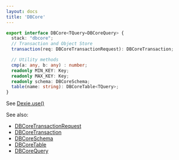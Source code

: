 ```yaml
---
layout: docs
title: 'DBCore'
---
```


```ts
export interface DBCore<TQuery=DBCoreQuery> {
  stack: "dbcore";
  // Transaction and Object Store
  transaction(req: DBCoreTransactionRequest): DBCoreTransaction;

  // Utility methods
  cmp(a: any, b: any) : number;
  readonly MIN_KEY: Key;
  readonly MAX_KEY: Key;
  readonly schema: DBCoreSchema;
  table(name: string): DBCoreTable<TQuery>;
}
```

See [Dexie.use()](../Dexie/Dexie.use())

See also:
* [DBCoreTransactionRequest](DBCoreTransactionRequest)
* [DBCoreTransaction](DBCoreTransaction)
* [DBCoreSchema](DBCoreSchema)
* [DBCoreTable](DBCoreTable)
* [DBCoreQuery](DBCoreQuery)
